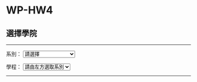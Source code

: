# WP-HW4

<html>
<head>
<meta HTTP-EQUIV="Content-Type" CONTENT="text/html; charset=big5">
</head>

<body>
<h2>選擇學院</h2>
<hr>

<script>
department=new Array();
department[0]=["請選擇"];
department[2]=["會計學系","國際經營與貿易學系","國際經營與貿易學系","國際企業管理全英語學士班","財稅學系","合作經濟暨社會事業經營學系","統計學系","經濟學系","企業管理學系","行銷學系","國際企業管理學士學位學程(英語專班)","商學進修學士學位學程","財經法律研究所","科技管理碩士學位學程","產業碩士專班","商學專業碩士在職學位學程","商學博士學位學程"];	// 商學院
department[1]=["資訊工程學系","電機工程學系","電子工程學系","自動控制工程學系","通訊工程學系","資電不分系榮譽班","資訊電機工程碩士在職學位學程","產業研發碩士專班","生醫資訊暨生醫工程碩士學位學程","視光科技碩士在職學位學程","電機與通訊工程博士學位學程"];	//資電學院
department[3]=["澳洲墨爾本皇家理工大學商學與創新雙學士學位學程",
"美國聖荷西州立大學商學大數據分析雙學士學位學程",
"美國普渡大學電機資訊雙學士學位學程",
"西班牙薩拉戈薩大學物流供應鏈管理與創新創業雙碩士學位學程",
"國際經營管理碩士學位學程"];			// 國際科技與管理學院
department[4]=["機械與電腦輔助工程學系","纖維與複合材料學系","工業工程與系統管理學系", "化學工程學系","航太與系統工程學系","精密系統設計學士學位學程","電聲碩士學位學程", "綠色能源科技碩士學位學程","創意設計碩士學位學程","材料與製造工程碩士在職專班","智能製造與工程管理碩士在職學位學程","機械與航空工程博士學位學程"];				// 工學院

function renew(index){
	for(var i=0;i<department[index].length;i++)
		document.myForm.member.options[i]=new Option(department[index][i], department[index][i]);	
	document.myForm.member.length=department[index].length;	
	
}
</script>

<form name="myForm">
系別：
<select onchange="renew(this.selectedIndex);">
	<option value="">請選擇
	<option value="資電學院">資電學院
	<option value="商學院">商學院
	<option value="國際科技與管理學院">國際科技與管理學院
	<option value="工學院">工學院
</select>

學程：
<select name="member" >
	<option value="">請由左方選取系別
</select>
</form>

<hr>
</body>
</html>
